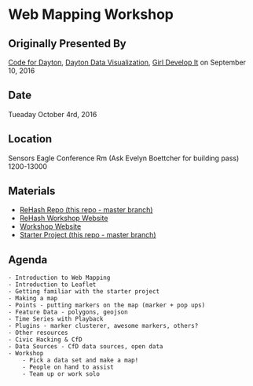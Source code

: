 # Web Mapping Workshop

## Originally Presented By
[Code for Dayton](http://codefordayton.org/),
[Dayton Data Visualization](http://www.meetup.com/daytondv),
[Girl Develop It](http://www.meetup.com/Girl-Develop-It-Dayton)
on September 10, 2016

## Date
Tueaday October 4rd, 2016

## Location
Sensors Eagle Conference Rm (Ask Evelyn Boettcher for building pass)
1200-13000


## Materials
- [ReHash Repo (this repo - master branch)](https://github.com/ejboettcher/mapping_workshop)
- [ReHash Workshop Website](https://ejboettcher.github.io/mapping_workshop)
- [Workshop Website](http://codefordayton.github.io/mapping_workshop)
- [Starter Project (this repo - master branch)](https://github.com/codefordayton/mapping_workshop)

## Agenda
    - Introduction to Web Mapping
    - Introduction to Leaflet
    - Getting familiar with the starter project
    - Making a map
    - Points - putting markers on the map (marker + pop ups)
    - Feature Data - polygons, geojson
    - Time Series with Playback
    - Plugins - marker clusterer, awesome markers, others?
    - Other resources
    - Civic Hacking & CfD
    - Data Sources - CfD data sources, open data
    - Workshop
        - Pick a data set and make a map!
        - People on hand to assist
        - Team up or work solo
